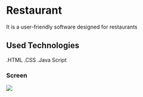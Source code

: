 
<h1>Restaurant </h1>

It is a user-friendly software designed for restaurants

<h2>Used Technologies</h2>

.HTML
.CSS
.Java Script

<h3> Screen </h3>

![](ekran.gif)


